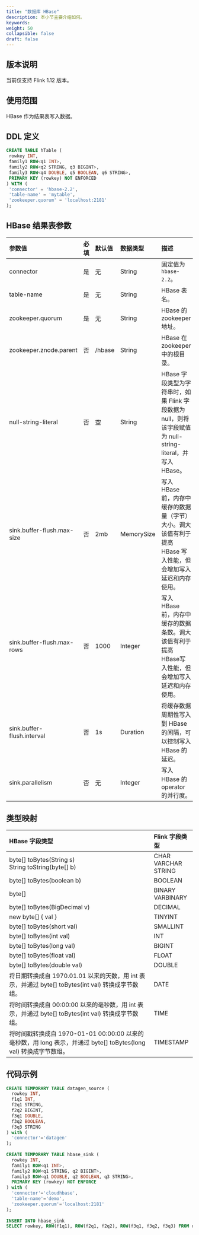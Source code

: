 ```yaml
---
title: "数据库 HBase"
description: 本小节主要介绍如何。 
keywords: 
weight: 50
collapsible: false
draft: false
---
```




## 版本说明

当前仅支持 Flink 1.12 版本。

## 使用范围

HBase 作为结果表写入数据。

## DDL 定义

```sql
CREATE TABLE hTable (
 rowkey INT,
 family1 ROW<q1 INT>,
 family2 ROW<q2 STRING, q3 BIGINT>,
 family3 ROW<q4 DOUBLE, q5 BOOLEAN, q6 STRING>,
 PRIMARY KEY (rowkey) NOT ENFORCED
) WITH (
 'connector' = 'hbase-2.2',
 'table-name' = 'mytable',
 'zookeeper.quorum' = 'localhost:2181'
);
```

## HBase 结果表参数

| 参数值                     | 必填 | 默认值 | 数据类型   | 描述                                                         |
| :------------------------- | :--- | :----- | :--------- | :----------------------------------------------------------- |
| connector                  | 是   | 无     | String     | 固定值为 `hbase-2.2`。                                       |
| table-name                 | 是   | 无     | String     | HBase 表名。                                                 |
| zookeeper.quorum           | 是   | 无     | String     | HBase 的 zookeeper地址。                                     |
| zookeeper.znode.parent     | 否   | /hbase | String     | HBase 在 zookeeper 中的根目录。                              |
| null-string-literal        | 否   | 空     | String     | HBase 字段类型为字符串时，如果 Flink 字段数据为 null，则将该字段赋值为 null-string-literal，并写入 HBase。 |
| sink.buffer-flush.max-size | 否   | 2mb    | MemorySize | 写入 HBase 前，内存中缓存的数据量（字节）大小。调大该值有利于提高 HBase 写入性能，但会增加写入延迟和内存使用。 |
| sink.buffer-flush.max-rows | 否   | 1000   | Integer    | 写入 HBase 前，内存中缓存的数据条数。调大该值有利于提高HBase写入性能，但会增加写入延迟和内存使用。 |
| sink.buffer-flush.interval | 否   | 1s     | Duration   | 将缓存数据周期性写入到 HBase 的间隔，可以控制写入 HBase 的延迟。 |
| sink.parallelism           | 否   | 无     | Integer    | 写入 HBase 的 operator 的并行度。                            |

## 类型映射

| HBase 字段类型                                               | Flink 字段类型            |
| :----------------------------------------------------------- | :------------------------ |
| byte[] toBytes(String s) <br>String toString(byte[] b)       | CHAR<br>VARCHAR<br>STRING |
| byte[] toBytes(boolean b)                                    | BOOLEAN                   |
| byte[]                                                       | BINARY<br/>VARBINARY      |
| byte[] toBytes(BigDecimal v)                                 | DECIMAL                   |
| new byte[] { val }                                           | TINYINT                   |
| byte[] toBytes(short val)                                    | SMALLINT                  |
| byte[] toBytes(int val)                                      | INT                       |
| byte[] toBytes(long val)                                     | BIGINT                    |
| byte[] toBytes(float val)                                    | FLOAT                     |
| byte[] toBytes(double val)                                   | DOUBLE                    |
| 将日期转换成自 1970.01.01 以来的天数，用 int 表示，并通过 byte[] toBytes(int val) 转换成字节数组。 | DATE                      |
| 将时间转换成自 00:00:00 以来的毫秒数，用 int 表示，并通过 byte[] toBytes(int val) 转换成字节数组。 | TIME                      |
| 将时间戳转换成自 1970-01-01 00:00:00 以来的毫秒数，用 long 表示，并通过 byte[] toBytes(long val) 转换成字节数组。 | TIMESTAMP                 |

## 代码示例

```sql
CREATE TEMPORARY TABLE datagen_source (
  rowkey INT,
  f1q1 INT,
  f2q1 STRING,
  f2q2 BIGINT,
  f3q1 DOUBLE,
  f3q2 BOOLEAN,
  f3q3 STRING
) with (
  'connector'='datagen'
);
 
CREATE TEMPORARY TABLE hbase_sink (
  rowkey INT,
  family1 ROW<q1 INT>,
  family2 ROW<q1 STRING, q2 BIGINT>,
  family3 ROW<q1 DOUBLE, q2 BOOLEAN, q3 STRING>,
  PRIMARY KEY (rowkey) NOT ENFORCE
) with (
  'connector'='cloudhbase',
  'table-name'='demo',
  'zookeeper.quorum'='localhost:2181'
);
  
INSERT INTO hbase_sink
SELECT rowkey, ROW(f1q1), ROW(f2q1, f2q2), ROW(f3q1, f3q2, f3q3) FROM datagen_source;
```